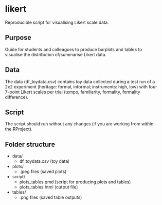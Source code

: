 # likert

Reproducible script for visualising Likert scale data.

## Purpose

Guide for students and colleagues to produce barplots and tables to visualise the distribution of/summarise Likert data.

## Data

The data (df_toydata.csv) contains toy data collected during a test run of a 2x2 experiment (heritage: formal, informal; instruments: high, low) with four 7-point Likert scales per trial (tempo, familiarity, formality, formality difference).

## Script

The script should run without any changes (if you are working from within the RProject).

## Folder structure

- data/
  - df_toydata.csv (toy data)
- plots/
  - .jpeg files (saved plots)
- script/
  - plots_tables.qmd (script for producing plots and tables)
  - plots_tables.html (output file)
- tables/
  - .png files (saved table outputs)


